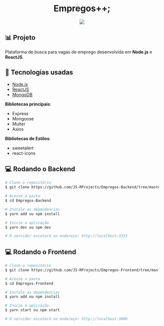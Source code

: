 <h1 align="center">Empregos++;</h1>

<p align="center">
    <img src="https://img.shields.io/website?down_color=red&url=https%3A%2F%2Fempregos.herokuapp.com%2F">
</p>

## :bar_chart: Projeto
Plataforma de busca para vagas de emprego desenvolvida em **Node.js** e **ReactJS**.

## :rocket: Tecnologias usadas
- [Node.js](https://nodejs.org/en/)
- [ReactJS](https://reactjs.org/)
- [MongoDB](https://www.mongodb.com/)

**Bibliotecas principais**:

- Express
- Mongoose
- Multer
- Axios

**Bibliotecas de Estilos**:
- sweetalert
- react-icons

## :computer: Rodando o Backend
```bash
# Clone o repositório
$ git clone https://github.com/JS-RProjects/Empregos-Backend/tree/master

# Acesse a pasta
$ cd Empregos-Backend

# Instale as dependencias
$ yarn add ou npm install

# Inicie a aplicação
$ yarn dev ou npm dev

# O servidor escutará no endereço: http://localhost:3333
```

## :computer: Rodando o Frontend
```bash
# Clone o repositório
$ git clone https://github.com/JS-RProjects/Empregos-Frontend/tree/master

# Acesse a pasta
$ cd Empregos-Frontend

# Instale as dependencias
$ yarn add ou npm install

# Inicie a aplicação
$ yarn start ou npm start

# O servidor escutará no endereço: http://localhost:3000
```